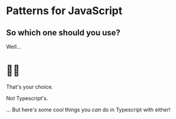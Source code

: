 # Patterns for **Java**Script

## So which one should you use?

Well...

# 🤷‍♂️

That's your choice.

Not Typescript's.

... But here's some cool things you _can_ do in Typescript with either!
